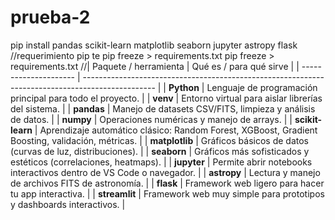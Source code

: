 # prueba-2
pip install pandas scikit-learn matplotlib seaborn jupyter astropy flask
//requerimiento pip te
pip freeze > requirements.txt
pip freeze > requirements.txt
//| Paquete / herramienta | Qué es / para qué sirve                                                                          |
| --------------------- | ------------------------------------------------------------------------------------------------ |
| **Python**            | Lenguaje de programación principal para todo el proyecto.                                        |
| **venv**              | Entorno virtual para aislar librerías del sistema.                                               |
| **pandas**            | Manejo de datasets CSV/FITS, limpieza y análisis de datos.                                       |
| **numpy**             | Operaciones numéricas y manejo de arrays.                                                        |
| **scikit-learn**      | Aprendizaje automático clásico: Random Forest, XGBoost, Gradient Boosting, validación, métricas. |
| **matplotlib**        | Gráficos básicos de datos (curvas de luz, distribuciones).                                       |
| **seaborn**           | Gráficos más sofisticados y estéticos (correlaciones, heatmaps).                                 |
| **jupyter**           | Permite abrir notebooks interactivos dentro de VS Code o navegador.                              |
| **astropy**           | Lectura y manejo de archivos FITS de astronomía.                                                 |
| **flask**             | Framework web ligero para hacer tu app interactiva.                                              |
| **streamlit**         | Framework web muy simple para prototipos y dashboards interactivos.                              |
